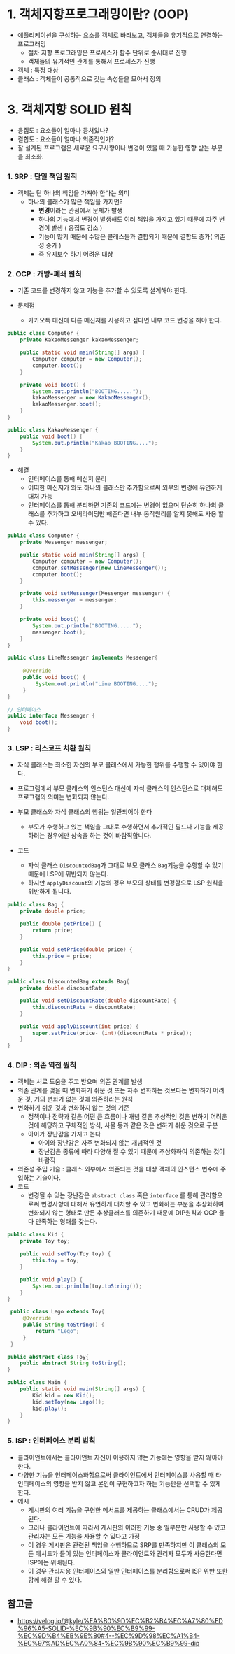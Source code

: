 # 1. 객체지향프로그래밍이란? (OOP)

- 애플리케이션을 구성하는 요소를 객체로 바라보고, 객체들을 유기적으로 연결하는 프로그래밍
  - 절차 지향 프로그래밍은 프로세스가 함수 단위로 순서대로 진행
  - 객체들의 유기적인 관계를 통해서 프로세스가 진행
- 객체 : 특정 대상
- 클래스 :  객체들이 공통적으로 갖는 속성들을 모아서 정의



# 3. 객체지향 SOLID 원칙

- 응집도 : 요소들이 얼마나 뭉쳐있나?
- 결합도 : 요소들이 얼마나 의존적인가?
- 잘 설계된 프로그램은 새로운 요구사항이나 변경이 있을 때 가능한 영향 받는 부분을 최소화.

### 1. SRP : 단일 책임 원칙

- 객체는 단 하나의 책임을 가져아 한다는 의미
  - 하나의 클래스가 많은 책임을 가지면?
    - **변경**이라는 관점에서 문제가 발생
    - 하나의 기능에서 변경이 발생해도 여러 책임을 가지고 있기 때문에 자주 변경이 발생 ( 응집도 감소 )
    - 기능이 많기 때문에 수많은 클래스들과 결합되기 때문에 결합도 증가( 의존성 증가 )
    - 즉 유지보수 하기 어려운 대상



### 2. OCP : 개방-폐쇄 원칙

- 기존 코드를 변경하지 않고 기능을 추가할 수 있도록 설계해야 한다.

- 문제점
  - 카카오톡 대신에 다른 메신저를 사용하고 싶다면 내부 코드 변경을 해야 한다.

```java
public class Computer {
    private KakaoMessenger kakaoMessenger;

    public static void main(String[] args) {
        Computer computer = new Computer();
        computer.boot();
    }

    private void boot() {
        System.out.println("BOOTING.....");
        kakaoMessenger = new KakaoMessenger();
        kakaoMessenger.boot();
    }
}

public class KakaoMessenger {
    public void boot() {
        System.out.println("Kakao BOOTING....");
    }
}
```

- 해결
  - 인터페이스를 통해 메신저 분리
  - 어떠한 메신저가 와도 하나의 클래스만 추가함으로써 외부의 변경에 유연하게 대처 가능
  - 인터페이스를 통해 분리하면 기존의 코드에는 변경이 없으며 단순히 하나의 클래스를 추가하고 오버라이딩만 해준다면 내부 동작원리를 알지 못해도 사용 할 수 있다.

```java
public class Computer {
    private Messenger messenger;

    public static void main(String[] args) {
        Computer computer = new Computer();
        computer.setMessenger(new LineMessenger());
        computer.boot();
    }

    private void setMessenger(Messenger messenger) {
        this.messenger = messenger;
    }

    private void boot() {
        System.out.println("BOOTING.....");
        messenger.boot();
    }
}

public class LineMessenger implements Messenger{
    
     @Override
     public void boot() {
         System.out.println("Line BOOTING....");
     }
}

// 인터페이스
public interface Messenger {
    void boot();
}
```



### 3. LSP : 리스코프 치환 원칙

- 자식 클래스는 최소한 자신의 부모 클래스에서 가능한 행위를 수행할 수 있어야 한다.
- 프로그램에서 부모 클래스의 인스턴스 대신에 자식 클래스의 인스턴스로 대체해도 프로그램의 의미는 변화되지 않는다.
- 부모 클래스와 자식 클래스의 행위는 일관되어야 한다
  - 부모가 수행하고 있는 책임을 그대로 수행하면서 추가적인 필드나 기능을 제공하려는 경우에만 상속을 하는 것이 바람직합니다.

- 코드
  - 자식 클래스 `DiscountedBag`가 그대로 부모 클래스 `Bag`기능을 수행할 수 있기 때문에 LSP에 위반되지 않는다.
  - 하지만 `applyDiscount`의 기능의 경우 부모의 상태를 변경함으로 LSP 원칙을 위반하게 됩니다.

```JAVA
public class Bag {
    private double price;

    public double getPrice() {
        return price;
    }

    public void setPrice(double price) {
        this.price = price;
    }
}
```

```JAVA
public class DiscountedBag extends Bag{
    private double discountRate;

    public void setDiscountRate(double discountRate) {
        this.discountRate = discountRate;
    }

    public void applyDiscount(int price) {
        super.setPrice(price- (int)(discountRate * price));
    }
}
```



### 4. DIP : 의존 역전 원칙

- 객체는 서로 도움을 주고 받으며 의존 관계를 발생
- 의존 관계를 맺을 때 변화하기 쉬운 것 또는 자주 변화하는 것보다는 변화하기 어려운 것, 거의 변화가 없는 것에 의존하라는 원칙
- 변화하기 쉬운 것과 변화하지 않는 것의 기준
  - 정책이나 전략과 같은 어떤 큰 흐름이나 개념 같은 추상적인 것은 변하기 어려운 것에 해당하고 구체적인 방식, 사물 등과 같은 것은 변하기 쉬운 것으로 구분
  - 아이가 장난감을 가지고 논다
    - 아이와 장난감은 자주 변화되지 않는 개념적인 것
    - 장난감은 종류에 따라 다양해 질 수 있기 때문에 추상화하여 의존하는 것이 바람직
- 의존성 주입 기술 :  클래스 외부에서 의존되는 것을 대상 객체의 인스턴스 변수에 주입하는 기술이다.
- 코드
  - 변경될 수 있는 장난감은 `abstract class` 혹은 `interface` 를 통해 관리함으로써 변경사항에 대해서 유연하게 대처할 수 있고 변화하는 부분을 추상화하여 변화되지 않는 형태로 만든 추상클래스를 의존하기 때문에 DIP원칙과 OCP 둘다 만족하는 형태를 갖는다.

```JAVA
public class Kid {
    private Toy toy;

    public void setToy(Toy toy) {
        this.toy = toy;
    }

    public void play() {
        System.out.println(toy.toString());
    }
}

 public class Lego extends Toy{
     @Override
     public String toString() {
         return "Lego";
     }
 }

public abstract class Toy{
    public abstract String toString();
}

public class Main {
    public static void main(String[] args) {
        Kid kid = new Kid();
        kid.setToy(new Lego());
        kid.play();
    }
}
```



### 5. ISP : 인터페이스 분리 법칙

- 클라이언트에서는 클라이언트 자신이 이용하지 않는 기능에는 영향을 받지 않아야 한다.
- 다양한 기능을 인터페이스화함으로써 클라이언트에서 인터페이스를 사용할 때 타 인터페이스의 영향을 받지 않고 본인이 구현하고자 하는 기능만을 선택할 수 있게 한다.
- 예시
  - 게시판의 여러 기능을 구현한 메서드를 제공하는 클래스에서는 CRUD가 제공된다. 
  - 그러나 클라이언트에 따라서 게시판의 이러한 기능 중 일부분만 사용할 수 있고 관리자는 모든 기능을 사용할 수 있다고 가정
  - 이 경우 게시판은 관련된 책임을 수행하므로 SRP를 만족하지만 이 클래스의 모든 메서드가 들어 있는 인터페이스가 클라이언트와 관리자 모두가 사용한다면 ISP에는 위배된다. 
  - 이 경우 관리자용 인터페이스와 일반 인터페이스를 분리함으로써 ISP 위반 또한 함께 해결 할 수 있다.



## 참고글

- https://velog.io/@kyle/%EA%B0%9D%EC%B2%B4%EC%A7%80%ED%96%A5-SOLID-%EC%9B%90%EC%B9%99-%EC%9D%B4%EB%9E%80#4--%EC%9D%98%EC%A1%B4-%EC%97%AD%EC%A0%84-%EC%9B%90%EC%B9%99-dip
